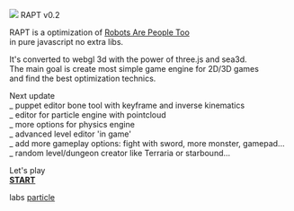 <img src="http://lo-th.github.io/RAPT/textures/rapt.jpg"/> RAPT v0.2

RAPT is a optimization of [Robots Are People Too](https://github.com/evanw/rapt)<br>
in pure javascript no extra libs.

It's converted to webgl 3d with the power of three.js and sea3d.<br>
The main goal is create most simple game engine for 2D/3D games<br>
and find the best optimization technics.

Next update<br>
_ puppet editor bone tool with keyframe and inverse kinematics<br>
_ editor for particle engine with pointcloud<br>
_ more options for physics engine<br>
_ advanced level editor 'in game'<br>
_ add more gameplay options: fight with sword, more monster, gamepad...<br>
_ random level/dungeon creator like Terraria or starbound...<br>

Let's play<br>
[**START**](http://lo-th.github.io/RAPT/index.html)


labs
[particle](http://lo-th.github.io/RAPT/particle_labs.html)